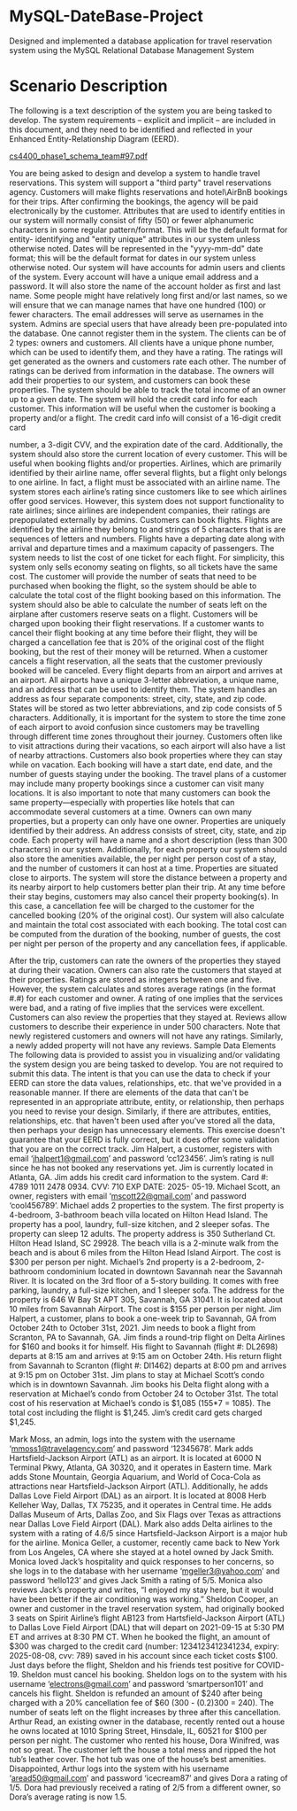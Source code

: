 # MySQL-DateBase-Project
Designed and implemented a database application for travel reservation system using the MySQL Relational Database Management System

# Scenario Description
The following is a text description of the system you are being tasked to develop. The system requirements – explicit and implicit – are included in this document, and they need to be identified and reflected in your Enhanced Entity-Relationship Diagram (EERD).

[cs4400_phase1_schema_team#97.pdf](https://github.com/katheriney0116/MySQL-DateBase-Project/files/9471073/cs4400_phase1_schema_team.97.pdf)


You are being asked to design and develop a system to handle travel reservations. This system will support a "third party" travel reservations agency. Customers will make flights reservations and hotel\AirBnB bookings for their trips. After confirming the bookings, the agency will be paid electronically by the customer.
Attributes that are used to identify entities in our system will normally consist of fifty (50) or fewer alphanumeric characters in some regular pattern/format. This will be the default format for entity- identifying and "entity unique" attributes in our system unless otherwise noted. Dates will be represented in the "yyyy-mm-dd" date format; this will be the default format for dates in our system unless otherwise noted.
Our system will have accounts for admin users and clients of the system.
Every account will have a unique email address and a password. It will also store the name of the account holder as first and last name. Some people might have relatively long first and/or last names, so we will ensure that we can manage names that have one hundred (100) or fewer characters. The email addresses will serve as usernames in the system.
Admins are special users that have already been pre-populated into the database. One cannot register them in the system.
The clients can be of 2 types: owners and customers. All clients have a unique phone number, which can be used to identify them, and they have a rating. The ratings will get generated as the owners and customers rate each other. The number of ratings can be derived from information in the database.
The owners will add their properties to our system, and customers can book these properties. The system should be able to track the total income of an owner up to a given date.
The system will hold the credit card info for each customer. This information will be useful when the customer is booking a property and/or a flight. The credit card info will consist of a 16-digit credit card
   
number, a 3-digit CVV, and the expiration date of the card. Additionally, the system should also store the current location of every customer. This will be useful when booking flights and/or properties.
Airlines, which are primarily identified by their airline name, offer several flights, but a flight only belongs to one airline. In fact, a flight must be associated with an airline name. The system stores each airline’s rating since customers like to see which airlines offer good services. However, this system does not support functionality to rate airlines; since airlines are independent companies, their ratings are prepopulated externally by admins.
Customers can book flights. Flights are identified by the airline they belong to and strings of 5 characters that is are sequences of letters and numbers. Flights have a departing date along with arrival and departure times and a maximum capacity of passengers. The system needs to list the cost of one ticket for each flight. For simplicity, this system only sells economy seating on flights, so all tickets have the same cost. The customer will provide the number of seats that need to be purchased when booking the flight, so the system should be able to calculate the total cost of the flight booking based on this information. The system should also be able to calculate the number of seats left on the airplane after customers reserve seats on a flight. Customers will be charged upon booking their flight reservations. If a customer wants to cancel their flight booking at any time before their flight, they will be charged a cancellation fee that is 20% of the original cost of the flight booking, but the rest of their money will be returned. When a customer cancels a flight reservation, all the seats that the customer previously booked will be canceled.
Every flight departs from an airport and arrives at an airport. All airports have a unique 3-letter abbreviation, a unique name, and an address that can be used to identify them. The system handles an address as four separate components: street, city, state, and zip code. States will be stored as two letter abbreviations, and zip code consists of 5 characters. Additionally, it is important for the system to store the time zone of each airport to avoid confusion since customers may be travelling through different time zones throughout their journey. Customers often like to visit attractions during their vacations, so each airport will also have a list of nearby attractions.
Customers also book properties where they can stay while on vacation. Each booking will have a start date, end date, and the number of guests staying under the booking. The travel plans of a customer may include many property bookings since a customer can visit many locations. It is also important to note that many customers can book the same property—especially with properties like hotels that can accommodate several customers at a time. Owners can own many properties, but a property can only have one owner. Properties are uniquely identified by their address. An address consists of street, city, state, and zip code. Each property will have a name and a short description (less than 300 characters) in our system. Additionally, for each property our system should also store the amenities available, the per night per person cost of a stay, and the number of customers it can host at a time. Properties are situated close to airports. The system will store the distance between a property and its nearby airport to help customers better plan their trip. At any time before their stay begins, customers may also cancel their property booking(s). In this case, a cancellation fee will be charged to the customer for the cancelled booking (20% of the original cost). Our system will also calculate and maintain the total cost associated with each booking. The total cost can be computed from the duration of the booking, number of guests, the cost per night per person of the property and any cancellation fees, if applicable.

After the trip, customers can rate the owners of the properties they stayed at during their vacation. Owners can also rate the customers that stayed at their properties. Ratings are stored as integers between one and five. However, the system calculates and stores average ratings (in the format #.#) for each customer and owner. A rating of one implies that the services were bad, and a rating of five implies that the services were excellent. Customers can also review the properties that they stayed at. Reviews allow customers to describe their experience in under 500 characters. Note that newly registered customers and owners will not have any ratings. Similarly, a newly added property will not have any reviews.
Sample Data Elements
The following data is provided to assist you in visualizing and/or validating the system design you are being tasked to develop. You are not required to submit this data. The intent is that you can use the data to check if your EERD can store the data values, relationships, etc. that we've provided in a reasonable manner. If there are elements of the data that can't be represented in an appropriate attribute, entity, or relationship, then perhaps you need to revise your design. Similarly, if there are attributes, entities, relationships, etc. that haven't been used after you've stored all the data, then perhaps your design has unnecessary elements. This exercise doesn't guarantee that your EERD is fully correct, but it does offer some validation that you are on the correct track.
Jim Halpert, a customer, registers with email ‘jhalpert1@gmail.com’ and password ‘cc123456’. Jim’s rating is null since he has not booked any reservations yet. Jim is currently located in Atlanta, GA. Jim adds his credit card information to the system. Card #: 4789 1011 2478 0934. CVV: 710 EXP DATE: 2025- 05-19.
Michael Scott, an owner, registers with email ‘mscott22@gmail.com’ and password ‘cool456789’. Michael adds 2 properties to the system. The first property is 4-bedroom, 3-bathroom beach villa located on Hilton Head Island. The property has a pool, laundry, full-size kitchen, and 2 sleeper sofas. The property can sleep 12 adults. The property address is 350 Sutherland Ct. Hilton Head Island, SC 29928. The beach villa is a 2-minute walk from the beach and is about 6 miles from the Hilton Head Island Airport. The cost is $300 per person per night. Michael’s 2nd property is a 2-bedroom, 2- bathroom condominium located in downtown Savannah near the Savannah River. It is located on the 3rd floor of a 5-story building. It comes with free parking, laundry, a full-size kitchen, and 1 sleeper sofa. The address for the property is 646 W Bay St APT 305, Savannah, GA 31041. It is located about 10 miles from Savannah Airport. The cost is $155 per person per night.
Jim Halpert, a customer, plans to book a one-week trip to Savannah, GA from October 24th to October 31st, 2021. Jim needs to book a flight from Scranton, PA to Savannah, GA. Jim finds a round-trip flight on Delta Airlines for $160 and books it for himself. His flight to Savannah (flight #: DL2698) departs at 8:15 am and arrives at 9:15 am on October 24th. His return flight from Savannah to Scranton (flight #: Dl1462) departs at 8:00 pm and arrives at 9:15 pm on October 31st. Jim plans to stay at Michael Scott’s condo which is in downtown Savannah. Jim books his Delta flight along with a reservation at Michael’s condo from October 24 to October 31st. The total cost of his reservation at Michael’s condo is $1,085 (155*7 = 1085). The total cost including the flight is $1,245. Jim’s credit card gets charged $1,245.

Mark Moss, an admin, logs into the system with the username ‘mmoss1@travelagency.com’ and password ‘12345678’. Mark adds Hartsfield-Jackson Airport (ATL) as an airport. It is located at 6000 N Terminal Pkwy, Atlanta, GA 30320, and it operates in Eastern time. Mark adds Stone Mountain, Georgia Aquarium, and World of Coca-Cola as attractions near Hartsfield-Jackson Airport (ATL). Additionally, he adds Dallas Love Field Airport (DAL) as an airport. It is located at 8008 Herb Kelleher Way, Dallas, TX 75235, and it operates in Central time. He adds Dallas Museum of Arts, Dallas Zoo, and Six Flags over Texas as attractions near Dallas Love Field Airport (DAL). Mark also adds Delta airlines to the system with a rating of 4.6/5 since Hartsfield-Jackson Airport is a major hub for the airline.
Monica Geller, a customer, recently came back to New York from Los Angeles, CA where she stayed at a hotel owned by Jack Smith. Monica loved Jack’s hospitality and quick responses to her concerns, so she logs in to the database with her username ‘mgeller3@yahoo.com’ and password ‘hello123’ and gives Jack Smith a rating of 5/5. Monica also reviews Jack’s property and writes, “I enjoyed my stay here, but it would have been better if the air conditioning was working.”
Sheldon Cooper, an owner and customer in the travel reservation system, had originally booked 3 seats on Spirit Airline’s flight AB123 from Hartsfield-Jackson Airport (ATL) to Dallas Love Field Airport (DAL) that will depart on 2021-09-15 at 5:30 PM ET and arrives at 8:30 PM CT. When he booked the flight, an amount of $300 was charged to the credit card (number: 1234123412341234, expiry: 2025-08-08, cvv: 789) saved in his account since each ticket costs $100. Just days before the flight, Sheldon and his friends test positive for COVID-19. Sheldon must cancel his booking. Sheldon logs on to the system with his username ‘electrons@gmail.com’ and password ‘smartperson101’ and cancels his flight. Sheldon is refunded an amount of $240 after being charged with a 20% cancellation fee of $60 (300 - (0.2)300 = 240). The number of seats left on the flight increases by three after this cancellation.
Arthur Read, an existing owner in the database, recently rented out a house he owns located at 1010 Spring Street, Hinsdale, IL, 60521 for $100 per person per night. The customer who rented his house, Dora Winifred, was not so great. The customer left the house a total mess and ripped the hot tub’s leather cover. The hot tub was one of the house’s best amenities. Disappointed, Arthur logs into the system with his username ‘aread50@gmail.com’ and password ‘icecream87’ and gives Dora a rating of 1/5. Dora had previously received a rating of 2/5 from a different owner, so Dora’s average rating is now 1.5.
